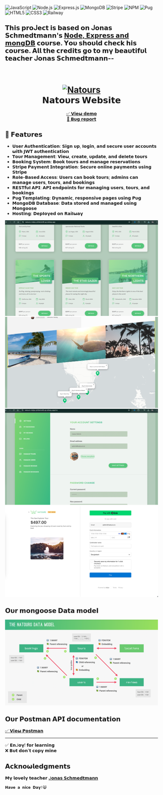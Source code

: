 ![JavaScript](https://img.shields.io/badge/JavaScript-F7DF1E?style=for-the-badge&logo=javascript&logoColor=black)  ![Node.js](https://img.shields.io/badge/Node.js-339933?style=for-the-badge&logo=node.js&logoColor=white)  ![Express.js](https://img.shields.io/badge/Express.js-000000?style=for-the-badge&logo=express&logoColor=white)  ![MongoDB](https://img.shields.io/badge/MongoDB-47A248?style=for-the-badge&logo=mongodb&logoColor=white)  ![Stripe](https://img.shields.io/badge/Stripe-635BFF?style=for-the-badge&logo=stripe&logoColor=white)  ![NPM](https://img.shields.io/badge/NPM-CB3837?style=for-the-badge&logo=npm&logoColor=white)  ![Pug](https://img.shields.io/badge/Pug-A86454?style=for-the-badge&logo=pug&logoColor=white)  ![HTML5](https://img.shields.io/badge/HTML5-E34F26?style=for-the-badge&logo=html5&logoColor=white)  ![CSS3](https://img.shields.io/badge/CSS3-1572B6?style=for-the-badge&logo=css3&logoColor=white)  ![Railway](https://img.shields.io/badge/Railway-0B0D0E?style=for-the-badge&logo=railway&logoColor=white)


## 𝗧𝗵𝗶𝘀 𝗽𝗿𝝾ᒍ𝗲𝗰𝘁 𝗶𝘀 𝗯𝗮𝘀𝗲𝗱 𝝾𝗻 ᒍ𝝾𝗻𝗮𝘀 𝗦𝗰𝗵𝗺𝗲𝗱𝘁𝗺𝗮𝗻𝗻'𝘀 [𝝢𝗼𝗱𝗲, 𝗘𝘅𝗽𝗿𝗲𝘀𝘀 𝗮𝗻𝗱 𝗺𝗼𝗻𝗴𝗗𝗕](https://www.udemy.com/course/nodejs-express-mongodb-bootcamp/) 𝗰𝝾𝞄𝗿𝘀𝗲. 𝝪𝝾𝞄 𝘀𝗵𝝾𝞄𝗹𝗱 𝗰𝗵𝗲𝗰𝗸 𝗵𝗶𝘀 𝗰𝝾𝞄𝗿𝘀𝗲. 𝝖𝗹𝗹 𝘁𝗵𝗲 𝗰𝗿𝗲𝗱𝗶𝘁𝘀 𝗴𝝾 𝘁𝝾 𝗺𝝲 𝗯𝗲𝗮𝞄𝘁𝗶𝗳𝞄𝗹 𝘁𝗲𝗮𝗰𝗵𝗲𝗿 ᒍ𝝾𝗻𝗮𝘀 𝗦𝗰𝗵𝗺𝗲𝗱𝘁𝗺𝗮𝗻𝗻--

<h1 align="center">
  <br>
  <a href="https://natours-xbsh.onrender.com/"><img src="https://github.com/ritiksharmarj/natours/assets/54701022/326dd79a-8751-4d1d-883f-b302cf0461c5" alt="Natours" width="200"></a>
<br>
  𝝢𝗮𝘁𝗼𝞄𝗿𝘀 𝗪𝗲𝗯𝘀𝗶𝘁𝗲
<br>
</h1>

 <p align="center">
    <a href="https://natours-mdjoy-ph0enix46.up.railway.app/">✅ 𝗩𝗶𝗲𝞈 𝗱𝗲𝗺𝝾</a>
    <br/>
    <a href="https://github.com/pH0enix46/Natours-Website---NODE-EXPRESS-MONGODB/issues">🐛 𝗕𝞄𝗴 𝗿𝗲𝗽𝝾𝗿𝘁</a>
  </p>
  </div>

## 📌 𝗙𝗲𝗮𝘁𝞄𝗿𝗲𝘀  
- **𝗨𝘀𝗲𝗿 𝝖𝞄𝘁𝗵𝗲𝗻𝘁𝗶𝗰𝗮𝘁𝗶𝗼𝗻**: 𝗦𝗶𝗴𝗻 𝞄𝗽, 𝝞𝗼𝗴𝗶𝗻, 𝗮𝗻𝗱 𝘀𝗲𝗰𝞄𝗿𝗲 𝞄𝘀𝗲𝗿 𝗮𝗰𝗰𝗼𝞄𝗻𝘁𝘀 𝞈𝗶𝘁𝗵 𝗝𝗪𝝩 𝗮𝞄𝘁𝗵𝗲𝗻𝘁𝗶𝗰𝗮𝘁𝗶𝗼𝗻
- **𝝩𝗼𝞄𝗿 𝗠𝗮𝗻𝗮𝗴𝗲𝗺𝗲𝗻𝘁**: 𝗩𝗶𝗲𝞈, 𝗰𝗿𝗲𝗮𝘁𝗲, 𝞄𝗽𝗱𝗮𝘁𝗲, 𝗮𝗻𝗱 𝗱𝗲𝝞𝗲𝘁𝗲 𝘁𝗼𝞄𝗿𝘀  
- **𝗕𝗼𝗼𝗸𝗶𝗻𝗴 𝗦𝝲𝘀𝘁𝗲𝗺**: 𝗕𝗼𝗼𝗸 𝘁𝗼𝞄𝗿𝘀 𝗮𝗻𝗱 𝗺𝗮𝗻𝗮𝗴𝗲 𝗿𝗲𝘀𝗲𝗿𝝼𝗮𝘁𝗶𝗼𝗻𝘀  
- **𝗦𝘁𝗿𝗶𝗽𝗲 𝗣𝗮𝝲𝗺𝗲𝗻𝘁 𝗜𝗻𝘁𝗲𝗴𝗿𝗮𝘁𝗶𝗼𝗻**: 𝗦𝗲𝗰𝞄𝗿𝗲 𝗼𝗻𝝞𝗶𝗻𝗲 𝗽𝗮𝝲𝗺𝗲𝗻𝘁𝘀 𝞄𝘀𝗶𝗻𝗴 **𝗦𝘁𝗿𝗶𝗽𝗲** 
- **𝗥𝗼𝝞𝗲-𝗕𝗮𝘀𝗲𝗱 𝝖𝗰𝗰𝗲𝘀𝘀**: 𝗨𝘀𝗲𝗿𝘀 𝗰𝗮𝗻 𝗯𝗼𝗼𝗸 𝘁𝗼𝞄𝗿𝘀; 𝗮𝗱𝗺𝗶𝗻𝘀 𝗰𝗮𝗻 𝗺𝗮𝗻𝗮𝗴𝗲 𝞄𝘀𝗲𝗿𝘀, 𝘁𝗼𝞄𝗿𝘀, 𝗮𝗻𝗱 𝗯𝗼𝗼𝗸𝗶𝗻𝗴𝘀  
- **𝗥𝗘𝗦𝝩𝗳𝞄𝝞 𝝖𝗣𝗜**: 𝝖𝗣𝗜 𝗲𝗻𝗱𝗽𝗼𝗶𝗻𝘁𝘀 𝗳𝗼𝗿 𝗺𝗮𝗻𝗮𝗴𝗶𝗻𝗴 𝞄𝘀𝗲𝗿𝘀, 𝘁𝗼𝞄𝗿𝘀, 𝗮𝗻𝗱 𝗯𝗼𝗼𝗸𝗶𝗻𝗴𝘀  
- **𝗣𝞄𝗴 𝝩𝗲𝗺𝗽𝝞𝗮𝘁𝗶𝗻𝗴**: 𝗗𝝲𝗻𝗮𝗺𝗶𝗰, 𝗿𝗲𝘀𝗽𝗼𝗻𝘀𝗶𝝼𝗲 𝗽𝗮𝗴𝗲𝘀 𝞄𝘀𝗶𝗻𝗴 **𝗣𝞄𝗴**  
- **𝗠𝗼𝗻𝗴𝗼𝗗𝗕 𝗗𝗮𝘁𝗮𝗯𝗮𝘀𝗲**: 𝗗𝗮𝘁𝗮 𝘀𝘁𝗼𝗿𝗲𝗱 𝗮𝗻𝗱 𝗺𝗮𝗻𝗮𝗴𝗲𝗱 𝞄𝘀𝗶𝗻𝗴 **𝗠𝗼𝗻𝗴𝗼𝗼𝘀𝗲** 
- **𝗛𝗼𝘀𝘁𝗶𝗻𝗴**: 𝗗𝗲𝗽𝝞𝗼𝝲𝗲𝗱 𝗼𝗻 **𝗥𝗮𝗶𝝞𝞈𝗮𝝲**

![demo pic](./public/1.png)
![demo pic](./public/2.png)
![demo pic](./public/3.png)
![demo pic](./public/4.png)

## 𝝤𝞄𝗿 𝗺𝗼𝗻𝗴𝗼𝗼𝘀𝗲 𝗗𝗮𝘁𝗮 𝗺𝗼𝗱𝗲𝝞
![deo pic](Natours-Data-Model.png)

## 𝝤𝞄𝗿 𝗣𝗼𝘀𝘁𝗺𝗮𝗻 𝝖𝗣𝗜 𝗱𝗼𝗰𝞄𝗺𝗲𝗻𝘁𝗮𝘁𝗶𝗼𝗻
<a href="https://documenter.getpostman.com/view/40956023/2sAYQiBTfo">✅ 𝗩𝗶𝗲𝞈 𝗣𝗼𝘀𝘁𝗺𝗮𝗻</a>
<hr/>

✅ 𝗘𝗻ᒍ𝝾𝝲! 𝗳𝝾𝗿 𝗹𝗲𝗮𝗿𝗻𝗶𝗻𝗴 
<br/>
❌ 𝗕𝞄𝘁 𝗱𝝾𝗻'𝘁 𝗰𝝾𝗽𝝲 𝗺𝗶𝗻𝗲

## 𝝖𝗰𝗸𝗻𝝾𝞈𝗹𝗲𝗱𝗴𝗺𝗲𝗻𝘁𝘀
𝗠𝝲 𝗹𝝾𝝼𝗲𝗹𝝲 𝘁𝗲𝗮𝗰𝗵𝗲𝗿 [ᒍ𝝾𝗻𝗮𝘀 𝗦𝗰𝗵𝗺𝗲𝗱𝘁𝗺𝗮𝗻𝗻](https://github.com/jonasschmedtmann)

```
𝗛𝗮𝝼𝗲 𝗮 𝗻𝗶𝗰𝗲 𝗗𝗮𝝲!😸
```
